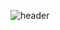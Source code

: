 ![header](https://capsule-render.vercel.app/api?type=slice&color=auto&height=300&section=header&text=Welcome&desc=Yongjae's%20github%&fontSize=80&fontAlign=70&fontAlignY=40&descAlign=70&descAlignY=58&rotate=19)

<!--
**Yongjae-0804/Yongjae-0804** is a ✨ _special_ ✨ repository because its `README.md` (this file) appears on your GitHub profile.

Here are some ideas to get you started:

- 🔭 I’m currently working on ...
- 🌱 I’m currently learning ...
- 👯 I’m looking to collaborate on ...
- 🤔 I’m looking for help with ...
- 💬 Ask me about ...
- 📫 How to reach me: ...
- 😄 Pronouns: ...
- ⚡ Fun fact: ...
-->
